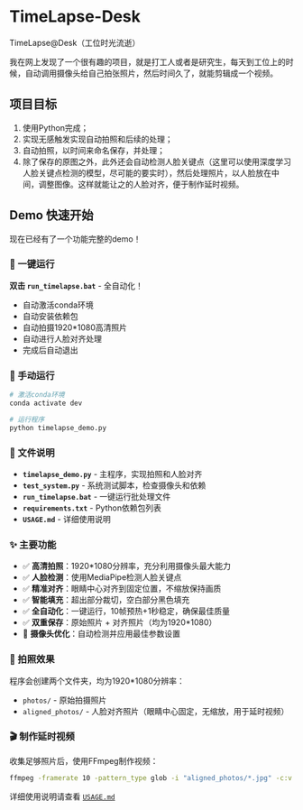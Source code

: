# TimeLapse-Desk
TimeLapse@Desk（工位时光流逝）

我在网上发现了一个很有趣的项目，就是打工人或者是研究生，每天到工位上的时候，自动调用摄像头给自己拍张照片，然后时间久了，就能剪辑成一个视频。

## 项目目标
1. 使用Python完成；
2. 实现无感触发实现自动拍照和后续的处理；
3. 自动拍照，以时间来命名保存，并处理；
4. 除了保存的原图之外，此外还会自动检测人脸关键点（这里可以使用深度学习人脸关键点检测的模型，尽可能的要实时），然后处理照片，以人脸放在中间，调整图像。这样就能让之的人脸对齐，便于制作延时视频。

## Demo 快速开始

现在已经有了一个功能完整的demo！

### 🚀 一键运行

**双击 `run_timelapse.bat`** - 全自动化！
- 自动激活conda环境
- 自动安装依赖包
- 自动拍摄1920*1080高清照片
- 自动进行人脸对齐处理
- 完成后自动退出

### 🔧 手动运行

```bash
# 激活conda环境
conda activate dev

# 运行程序
python timelapse_demo.py
```

### 📁 文件说明

- **`timelapse_demo.py`** - 主程序，实现拍照和人脸对齐
- **`test_system.py`** - 系统测试脚本，检查摄像头和依赖
- **`run_timelapse.bat`** - 一键运行批处理文件
- **`requirements.txt`** - Python依赖包列表
- **`USAGE.md`** - 详细使用说明

### ✨ 主要功能

- ✅ **高清拍照**：1920*1080分辨率，充分利用摄像头最大能力
- ✅ **人脸检测**：使用MediaPipe检测人脸关键点  
- ✅ **精准对齐**：眼睛中心对齐到固定位置，不缩放保持画质
- ✅ **智能填充**：超出部分裁切，空白部分黑色填充
- ✅ **全自动化**：一键运行，10帧预热+1秒稳定，确保最佳质量
- ✅ **双重保存**：原始照片 + 对齐照片（均为1920*1080）
- 🔧 **摄像头优化**：自动检测并应用最佳参数设置

### 📸 拍照效果

程序会创建两个文件夹，均为1920*1080分辨率：
- `photos/` - 原始拍摄照片
- `aligned_photos/` - 人脸对齐照片（眼睛中心固定，无缩放，用于延时视频）

### 🎬 制作延时视频

收集足够照片后，使用FFmpeg制作视频：

```bash
ffmpeg -framerate 10 -pattern_type glob -i "aligned_photos/*.jpg" -c:v libx264 -pix_fmt yuv420p timelapse.mp4
```

详细使用说明请查看 [`USAGE.md`](USAGE.md)